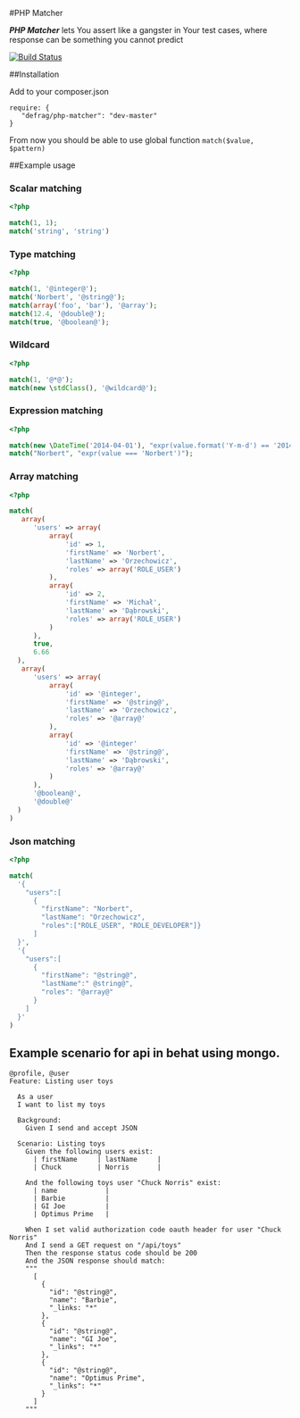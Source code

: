 #PHP Matcher

***PHP Matcher*** lets You assert like a gangster in Your test cases, where response can be something you cannot predict

[![Build Status](https://travis-ci.org/defrag/php-matcher.svg)](https://travis-ci.org/defrag/php-matcher)

##Installation

Add to your composer.json 

```
require: {
   "defrag/php-matcher": "dev-master"
}
```

From now you should be able to use global function ``match($value, $pattern)``

##Example usage

### Scalar matching

```php
<?php

match(1, 1);
match('string', 'string')
```

### Type matching

```php
<?php

match(1, '@integer@');
match('Norbert', '@string@');
match(array('foo', 'bar'), '@array');
match(12.4, '@double@');
match(true, '@boolean@');
```

### Wildcard 

```php
<?php

match(1, '@*@');
match(new \stdClass(), '@wildcard@');
```

### Expression matching 

```php
<?php

match(new \DateTime('2014-04-01'), "expr(value.format('Y-m-d') == '2014-04-01'");
match("Norbert", "expr(value === 'Norbert')");
```

### Array matching 

```php
<?php

match(
   array(
      'users' => array(
          array(
              'id' => 1,
              'firstName' => 'Norbert',
              'lastName' => 'Orzechowicz',
              'roles' => array('ROLE_USER')
          ),
          array(
              'id' => 2,
              'firstName' => 'Michał',
              'lastName' => 'Dąbrowski',
              'roles' => array('ROLE_USER')
          )
      ),
      true,
      6.66
  ),
   array(
      'users' => array(
          array(
              'id' => '@integer',
              'firstName' => '@string@',
              'lastName' => 'Orzechowicz',
              'roles' => '@array@'
          ),
          array(
              'id' => '@integer'
              'firstName' => '@string@',
              'lastName' => 'Dąbrowski',
              'roles' => '@array@'
          )
      ),
      '@boolean@',
      '@double@'
  )  
)
```

### Json matching 


```php
<?php

match(
  '{
    "users":[
      {
        "firstName": "Norbert",
        "lastName": "Orzechowicz",
        "roles":["ROLE_USER", "ROLE_DEVELOPER"]}
      ]
  }',
  '{
    "users":[
      {
        "firstName": "@string@",
        "lastName":" @string@",
        "roles": "@array@"
      }
    ]
  }'
)

```

Example scenario for api in behat using mongo.
---
``` cucumber
@profile, @user
Feature: Listing user toys

  As a user
  I want to list my toys

  Background:
    Given I send and accept JSON

  Scenario: Listing toys
    Given the following users exist:
      | firstName     | lastName     |
      | Chuck         | Norris       | 

    And the following toys user "Chuck Norris" exist:
      | name            |
      | Barbie          |
      | GI Joe          |
      | Optimus Prime   |

    When I set valid authorization code oauth header for user "Chuck Norris"
    And I send a GET request on "/api/toys"
    Then the response status code should be 200
    And the JSON response should match:
    """
      [
        {
          "id": "@string@",
          "name": "Barbie",
          "_links: "*"
        },
        {
          "id": "@string@",
          "name": "GI Joe",
          "_links": "*"
        },
        {
          "id": "@string@",
          "name": "Optimus Prime",
          "_links": "*"
        }
      ]
    """
``` 

